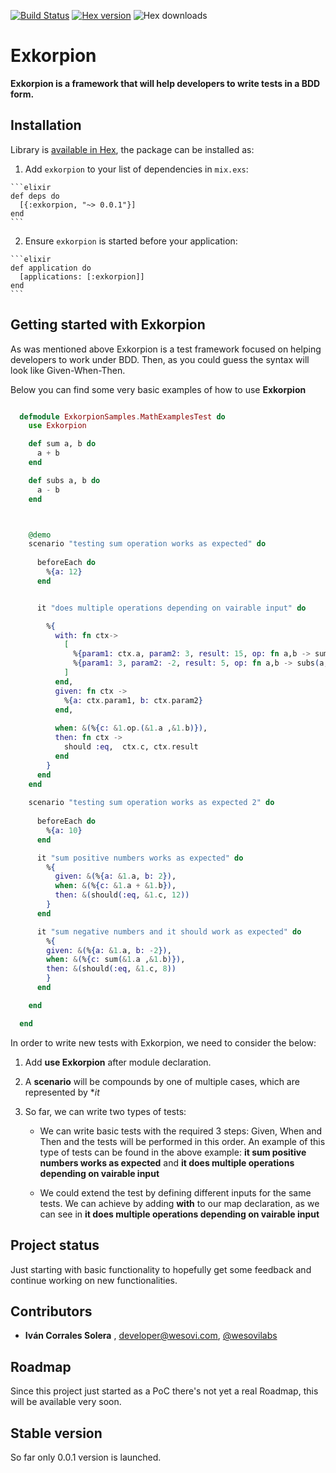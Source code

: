 [![Build Status](https://travis-ci.org/wesovilabs/exkorpion.png)](https://travis-ci.org/wesovilabs/exkorpion)
[![Hex version](https://img.shields.io/hexpm/v/exkorpion.svg "Hex version")](https://hex.pm/packages/exkorpion)
![Hex downloads](https://img.shields.io/hexpm/dt/exkorpion.svg "Hex downloads")

# Exkorpion

**Exkorpion is a framework that will help developers to write tests in a BDD form.**

## Installation

Library is [available in Hex](http://hexdocs.pm/exkorpion), the package can be installed as:

  1. Add `exkorpion` to your list of dependencies in `mix.exs`:

    ```elixir
    def deps do
      [{:exkorpion, "~> 0.0.1"}]
    end
    ```

  2. Ensure `exkorpion` is started before your application:

    ```elixir
    def application do
      [applications: [:exkorpion]]
    end
    ```

## Getting started with Exkorpion

As was mentioned above Exkorpion is a test framework focused on helping developers to work under BDD.  Then, as you could guess the syntax
will look like Given-When-Then.  

Below you can find some very basic examples of how to use  **Exkorpion**


```elixir

  defmodule ExkorpionSamples.MathExamplesTest do
    use Exkorpion

    def sum a, b do
      a + b
    end

    def subs a, b do
      a - b
    end



    @demo
    scenario "testing sum operation works as expected" do
   
      beforeEach do
        %{a: 12}
      end


      it "does multiple operations depending on vairable input" do

        %{
          with: fn ctx->
            [
              %{param1: ctx.a, param2: 3, result: 15, op: fn a,b -> sum(a,b) end},
              %{param1: 3, param2: -2, result: 5, op: fn a,b -> subs(a,b) end}
            ]
          end,
          given: fn ctx ->
            %{a: ctx.param1, b: ctx.param2}
          end,
          
          when: &(%{c: &1.op.(&1.a ,&1.b)}),
          then: fn ctx ->
            should :eq,  ctx.c, ctx.result
          end
        }
      end
    end  
    
    scenario "testing sum operation works as expected 2" do
      
      beforeEach do
        %{a: 10}
      end

      it "sum positive numbers works as expected" do
        %{
          given: &(%{a: &1.a, b: 2}),
          when: &(%{c: &1.a + &1.b}),
          then: &(should(:eq, &1.c, 12))
        }
      end

      it "sum negative numbers and it should work as expected" do
        %{
        given: &(%{a: &1.a, b: -2}),
        when: &(%{c: sum(&1.a ,&1.b)}),
        then: &(should(:eq, &1.c, 8))
        }
      end

    end

  end

```
   
    
In order to write new tests with Exkorpion, we need to consider the below:
    
1. Add **use Exkorpion** after module declaration.

2. A **scenario** will be compounds by one of multiple cases, which are represented by **it*

3. So far, we can write two types of tests: 
    
    - We can write basic tests with the required 3 steps: Given, When and Then and the tests will be performed in this order. An example of this
    type of tests can be found in the above example: **it sum positive numbers works as expected** and **it does multiple operations depending on vairable input**
    
    
    - We could extend the test by defining different inputs for the same tests. We can achieve by adding **with** to our map declaration, as we can see in
    **it does multiple operations depending on vairable input**
    
    
## Project status

Just starting with basic functionality to hopefully get some feedback and continue working on new functionalities.
    

## Contributors

- **Iván Corrales Solera** , <developer@wesovi.com>, [@wesovilabs](https://www.twitter.com/wesovilabs)

## Roadmap

Since this project just started as a PoC  there's not yet a real Roadmap,  this will be available very soon.

## Stable version

So far only 0.0.1 version is launched. 